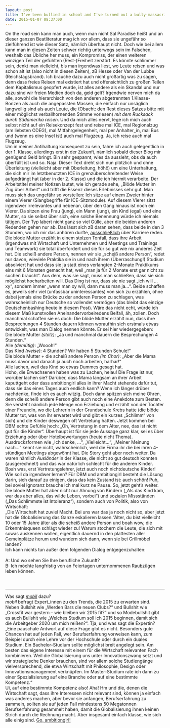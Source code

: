 ```yaml
---
layout: post
title: I've been bullied in school and I've turned out a bully-massacring serial killer
date: 2015-01-07 08:37:00
---
```


On the road sein kann man auch, wenn man nicht Sal Paradise heißt und an dieser ganzen Beatliteratur mag ich vor allem, dass sie ungefähr so zielführend ist wie dieser Satz, nämlich überhaupt nicht. Doch wie bei allem kann man in diesen Zeiten schwer richtig unterwegs sein im Falschen, weshalb das Übliche her muss, ein Kompromiss, der einen weiteren winzigen Teil der gefühlten (Rest-)Freiheit zerstört. Es könnte schlimmer sein, denkt man vielleicht, bis man irgendwas liest, wo Leute reisen und was schon alt ist (also nicht in diesen Zeiten), zB Hesse oder Van der Lubbe (Reichstagsbrand). Ich brauche dazu auch nicht großartig was zu sagen, denn dass freies Reisen mal existiert hat und offensichtlich zu großen Teilen dem Kapitalismus geopfert wurde, ist alles andere als ein Skandal und nur dazu sind wir freien Medien doch da,  <del>geld</del> gelt? Irgendwie nerven mich da alle, sowohl die hierarchisch von den anderen abgetrennten 1.Klasse-Bonzen als auch die angepassten Massen, die einfach nur unsäglich langweilig sind als auch Leute, die (Obacht: den Rest dieses Satzes bitte mit einer möglichst verballhornenden Stimme vorlesen) *mit dem Rucksack durch Südamerika reisen*. Und da mich alles nervt, lege ich mich auch selbst nicht auf ein Reisekonzept fest und reise mal ICE, mal Regionalzug (am liebsten ODEG), mal Mitfahrgelegenheit, mal per Anhalter\_in, mal Bus und (wenn es eine Insel ist) auch mal Flugzeug. Ja, ich reise auch mal Flugzeug.<br>
Um in meiner Antihaltung konsequent zu sein, fahre ich auch gelegentlich in der 1. Klasse, allerdings erst in der Zukunft, nämlich sobald dieser Blog mir genügend Geld bringt. Bin sehr gespannt, wies da aussieht, obs da auch überfüllt ist und so. Naja. Dieser Text dreht sich nun plötzlich und ohne Überleitung (vielleicht aber mit Oberleitung, höhö) um eine Unterhaltung, die sich mir im letztbenutzten ICE in grenzüberschreitender Weise aufgedrängt hat (aber in der 2. Klasse) und die ich hiermit verarbeite. Der Arbeitstitel meiner Notizen lautet, wie ich gerade sehe,  „Blöde Mutter im Zug über Arbeit“ und trifft die Essenz dieses Erlebnisses sehr gut. Man muss sich das ungefähr so vorstellen: Ich sitze auf einem Zweier hinter einem Vierer (Slangbegriffe für ICE-Sitzmodule). Auf diesem Vierer sitzt irgendwer irrelevantes und nebenan, über den Gang hinaus ist noch ein Vierer. Da sitzen eine Frau (jung), ein Mann (jung), ein Kind (egal) und eine Mutter, so sie selbst über sich, eine solche Benennung würde ich niemals tätigen. Der Typ labert nicht ganz so viel Gülle, aber die beiden anderen Redenden gehen nur ab. Das lässt sich zB daran sehen, dass beide in den 3 Stunden, wo ich mir das anhören durfte, [ausschließlich](https://www.youtube.com/watch?v=N1eP84n-Lvw) über Karriere reden. Die blöde Mutter erzählt in einem stolzen Tonfall, dass ihre Arbeit (irgendwas mit Wirtschaft und Unternehmen und Meetings und Trainings und Teamwork) sie total überfordert und sie für so gut wie nix anderes Zeit hat. Die scheiß andere Person, nennen wir sie „scheiß andere Person“, redet nur davon, wieviele Praktika sie in und nach ihrem (Überraschung!) Studium absolviert hat und dass sie ja statt eines verlangten 2-Monate Praktikums eins mit 6 Monaten gemacht hat, weil „man ja für 2 Monate erst gar nicht zu suchen braucht“. Aus dem, was sie sagt, muss man schließen, dass sie sich möglichst hocharbeiten will. Das Ding ist nur, dass sie nie sagt „ich will … xy“, sondern immer „wenn man xy will, dann muss man ja...“. Beide schaffen es, jeweils sehr viel (unfassbar uninteressantes) von sich zu erzählen, ohne dabei jemals eine Brücke zu der anderen Person zu schlagen, was wahrscheinlich nur Deutsche so vollendet vermögen (das bleibt das einzige Deutschenbashing <del>heute</del> in diesem Post). Wäre das nicht echt, würde ich diesem Maß kunstvollen Aneinandervorbeiredens Beifall, äh, zollen. Doch manchmal schaffen sie es doch: Die blöde Mutter erzählt nun, dass ihre Besprechungen 4 Stunden dauern können woraufhin sich erstmals etwas entwickelt, was man Dialog nennen könnte. Er sei hier wiedergegeben:<br>
Die blöde Mutter *(stolz)*: „Ja und manchmal dauern die Besprechungen 4 Stunden.“<br>
Alle *(demütig)*: „Woooh!“<br>
Das Kind *(weise)*: 4 Stunden? Wir haben 5 Stunden Schule!“<br>
Die blöde Mutter + die scheiß andere Person *(im Chor)*: „Aber die Mama muss davor und danach ja auch noch arbeiten, harhar!“<br>
Alle lachen, weil das Kind so etwas Dummes gesagt hat.<br>
Hoho, die Erwachsenen haben was zu Lachen, helau! Die Frage ist nur, worüber lachen sie? Darüber, dass Mama langsam an ihrer Arbeit kaputtgeht oder dass ambitiongirl alles in ihrer Macht stehende dafür tut, dass sie das eines Tages auch endlich kann? Wenn ich länger drüber nachdenke, finde ich es auch witzig. Doch dann spitzen sich meine Ohren, denn die scheiß andere Person gibt auch noch eine Anekdote zum Besten. Sie versteht nämlich jede Menge von Erziehung und erzählt von der Tochter einer Freundin, wo die Lehrerin in der Grundschule Krebs hatte (die blöde Mutter tut, was von ihr erwartet wird und gibt ein kurzes „Schlimm“ von sich) und die Kinder deswegen oft Vertretung hatten. Jetzt kommen bei DBM echte Gefühle hoch: „Oh, Vertretung in dem Alter, nee, das ist nicht gut für die Kinder“. Überhaupt ist für sie jede Aussage ganz klar, sei es über Erziehung oder über Hotelbewertungen (heute nicht Thema). Ausdrucksformen wie „Ich denke, ...“, „Vielleicht...“, „Meiner Meinung nach...“ kennt sie nicht, wahrscheinlich, weil die Firma ihr die bei ihren 4-stündigen Meetings abgewöhnt hat. Die Story geht aber noch weiter. Da waren nämlich *Ausländer* in der Klasse, die nicht so gut deutsch konnten (ausgerechnet!) und das war natürlich schlecht für die anderen Kinder. Boah was, erst Vertretungslehrer, jetzt auch noch nichtdeutsche Kinder! Wie soll da irgendwer lernen? Für DBM und ambitiongirl besteht die Lösung darin, sich darauf zu einigen, dass das kein Zustand ist: auch schön! Puh, bei soviel Ignoranz brauche ich mal kurz ne Pause. So, jetzt geht’s weiter. Die blöde Mutter hat aber nicht nur Ahnung von Kindern („Als das Kind kam, war das aber alles, das wilde Leben, vorbei“) und sozialen Missständen („Das Schlimmste ist Intoleranz“), sondern auch von Politik, also von Wirtschaft: <br>
„Die Wirtschaft hat zuviel Macht. Bei uns war das ja noch nicht so, aber jetzt hat die Globalisierung das Ganze eskalieren lassen.“Alter, du bist vielleicht 10 oder 15 Jahre älter als die scheiß andere Person und boah wow, die Erkenntnisqueen schlägt wieder zu! Warum stochern die Leute, die sich mit sowas auskennen wollen, eigentlich dauernd in den plattesten aller Gemeinplätze herum und wundern sich dann, wenn sie bei Grillmöbel landen?<br>
Ich kann nichts tun außer dem folgenden Dialog entgegenzuhalten:<br><br>
A: Und wo sehen Sie Ihre berufliche Zukunft?<br>
B: Ich möchte langfristig von an Feiertagen unternommenen Raubzügen leben können.<br><br><br>
_____________________________________________
Was sagt *[mobil](http://de.wikipedia.org/wiki/Mobil_%28Zeitschrift%29)* dazu?<br>
*mobil* befragt Expert_innen zu den Trends, die 2015 zu erwarten sind. Neben Bullshit wie „Werden Bars die neuen Clubs?“ und Bullshit wie „Crossfit war gestern – wie bleiben wir 2015 fit?“ und so Modebullshit gibt es auch Bullshit wie „Welches Studium soll ich 2015 beginnen, damit sich die Arbeitgeber 2020 um mich reißen?“. Tja, und was sagt die Expertin?<br>
„Eine pauschale Antwort auf diese Frage gibt es nicht. Besonders gute Chancen hat auf jeden Fall, wer Berufserfahrung vorweisen kann, zum Beispiel durch eine Lehre vor der Hochschule oder durch ein duales Studium. Ein Bachelor-Studium sollte möglichst breit angelegt sein. Am besten das eigene Interesse mit einem für die Wirtschaft relevanten Fach kombinieren. Weil die Globalisierung uns unter Innovationszwang setzt und wir strategische Denker brauchen, sind vor allem solche Studiengänge vielversprechend, die etwa Wirtschaft mit Philosophie, Design oder Innovationsmanagement verknüpfen. Im Master-Studium rate ich dann zu einer Spezialisierung auf eine Branche oder auf eine bestimmte Kompetenz.“ <br>
Ui, auf eine bestimmte Kompetenz also! Aha! Hm und die, denen die Wirtschaft sagt, dass ihre Interessen nicht relevant sind, können ja einfach was anderes machen, aber bevor sie anfangen, Berufserfahrung zu sammeln, sollten sie auf jeden Fall mindestens 50 Megatonnen Berufserfahrung gesammelt haben, damit die Globalisierung ihnen keinen Strich durch die Rechnung macht. Aber insgesamt einfach klasse, wie sich alle einig sind. [Go, ambitiongirl!](http://www.focus.de/panorama/welt/praktikant-stirbt-nach-drei-tagen-ohne-schlaf-deutscher-schuftete-sich-bei-investment-bank-offenbar-zu-tode_aid_1076206.html)
